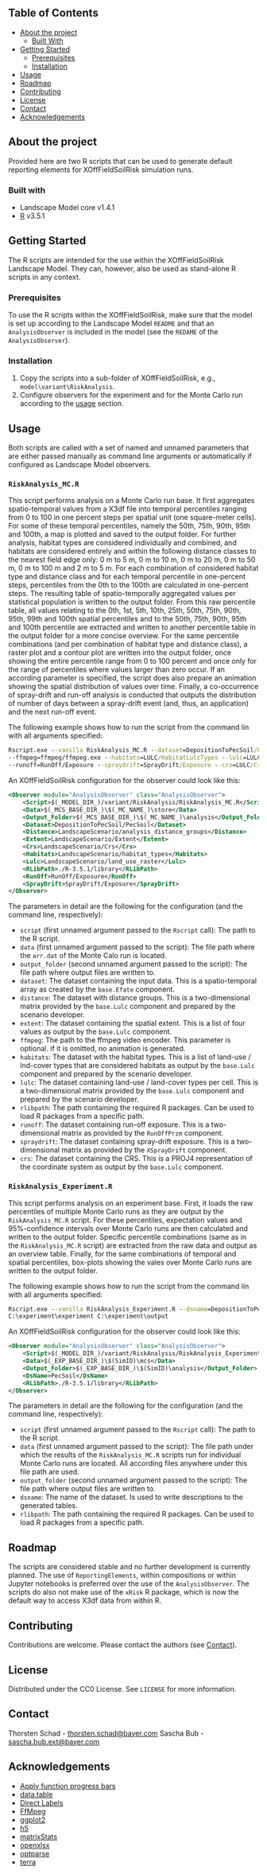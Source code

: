 ## Table of Contents
* [About the project](#about-the-project)
  * [Built With](#built-with)
* [Getting Started](#getting-started)
  * [Prerequisites](#prerequisites)
  * [Installation](#installation)
* [Usage](#usage)
* [Roadmap](#roadmap)
* [Contributing](#contributing)
* [License](#license)
* [Contact](#contact)
* [Acknowledgements](#acknowledgements)


## About the project
Provided here are two R scripts that can be used to generate default reporting elements for XOffFieldSoilRisk simulation
runs.

### Built with
* Landscape Model core v1.4.1
* [R](https://cran.r-project.org) v3.5.1


## Getting Started
The R scripts are intended for the use within the XOffFieldSoilRisk Landscape Model. They can, however, also be used as
stand-alone R scripts in any context.

### Prerequisites
To use the R scripts within the XOffFieldSoilRisk, make sure that the model is set up according to the Landscape Model
`README` and that an `AnalysisObserver` is included in the model (see the `REDAME` of the `AnalysisObserver`).

### Installation
1. Copy the scripts into a sub-folder of XOffFieldSoilRisk, e.g., `model\variant\RiskAnalysis`.
2. Configure observers for the experiment and for the Monte Carlo run according to the [usage](#usage) section.


## Usage
Both scripts are called with a set of named and unnamed parameters that are either passed manually as command line 
arguments or automatically if configured as Landscape Model observers.

### `RiskAnalysis_MC.R`
This script performs analysis on a Monte Carlo run base. It first aggregates spatio-temporal values from a X3df file
into temporal percentiles ranging from 0 to 100 in one percent steps per spatial unit (one square-meter cells). For 
some of these temporal percentiles, namely the 50th, 75th, 90th, 95th and 100th, a map is plotted and saved to the
output folder. For further analysis, habitat types are considered individually and combined, and habitats are considered
entirely and within the following distance classes to the nearest field edge only: 0 m to 5 m, 0 m to 10 m, 0 m to 
20 m, 0 m to 50 m, 0 m to 100 m and 2 m to 5 m. For each combination of considered habitat type and distance class and
for each temporal percentile in one-percent steps, percentiles from the 0th to the 100th are calculated in one-percent
steps. The resulting table of spatio-temporally aggregated values per statistical population is written to the output 
folder. From this raw percentile table, all values relating to the 0th, 1st, 5th, 10th, 25th, 50th, 75th, 90th, 95th, 
99th and 100th spatial percentiles and to the 50th, 75th, 90th, 95th and 100th percentile are extracted and written to
another percentile table in the output folder for a more concise overview. For the same percentile combinations (and
per combination of habitat type and distance class), a raster plot and a contour plot are written into the output 
folder, once showing the entire percentile range from 0 to 100 percent and once only for the range of percentiles where
values larger than zero occur. If an according parameter is specified, the script does also prepare an animation
showing the spatial distribution of values over time. Finally, a co-occurrence of spray-drift and run-off analysis is
conducted that outputs the distribution of number of days between a spray-drift event (and, thus, an application) and
the next run-off event.

The following example shows how to run the script from the command lin with all arguments specified:
```cmd
Rscript.exe --vanilla RiskAnalysis_MC.R --dataset=DepositionToPecSoil/PecSoil --extent=LULC/Extent 
--ffmpeg=ffmpeg/ffmpeg.exe --habitats=LULC/HabitatLulcTypes --lulc=LULC/LulcRaster --rlibpath=./R-3.5.1/library
--runoff=RunOff/Exposure --spraydrift=SprayDrift/Exposure --crs=LULC/Crs C:\experiment\mc\store C:\experiment\mc\output
```

An XOffFieldSoilRisk configuration for the observer could look like this:
```xml
<Observer module="AnalysisObserver" class="AnalysisObserver">
    <Script>$(_MODEL_DIR_)/variant/RiskAnalysis/RiskAnalysis_MC.R</Script>
    <Data>$(_MCS_BASE_DIR_)\$(_MC_NAME_)\store</Data>
    <Output_Folder>$(_MCS_BASE_DIR_)\$(_MC_NAME_)\analysis</Output_Folder>
    <Dataset>DepositionToPecSoil/PecSoil</Dataset>
    <Distance>LandscapeScenario/analysis_distance_groups</Distance>
    <Extent>LandscapeScenario/Extent</Extent>
    <Crs>LandscapeScenario/Crs</Crs>
    <Habitats>LandscapeScenario/habitat_types</Habitats>
    <Lulc>LandscapeScenario/land_use_raster</Lulc>
    <RLibPath>./R-3.5.1/library</RLibPath>
    <RunOff>RunOff/Exposure</RunOff>
    <SprayDrift>SprayDrift/Exposure</SprayDrift>
</Observer>
```
The parameters in detail are the following for the configuration (and the command line, respectively):
* `script` (first unnamed argument passed to the `Rscript` call): The path to the R script.
* `data` (first unnamed argument passed to the script): The file path where the `arr.dat` of the Monte Calo run is 
  located.
* `output_folder` (second unnamed argument passed to the script): The file path where output files are written to.
* `dataset`: The dataset containing the input data. This is a spatio-temporal array as created by the `base.Efate`
   component.
* `distance`: The dataset with distance groups. This is a two-dimensional matrix provided by the `base.Lulc` component
  and prepared by the scenario developer.
* `extent`: The dataset containing the spatial extent. This is a list of four values as output by the `base.Lulc` 
  component.
* `ffmpeg`: The path to the ffmpeg video encoder. This parameter is optional. if it is omitted, no animation is 
   generated.
* `habitats`: The dataset with the habitat types. This is a list of land-use / lnd-cover types that are considered 
  habitats as output by the `base.Lulc` component and prepared by the scenario developer.
* `lulc`: The dataset containing land-use / land-cover types per cell. This is a two-dimensional matrix provided by 
  the `base.Lulc` 
  component and prepared by the scenario developer.
* `rlibpath`: The path containing the required R packages. Can be used to load R packages from a specific path.
* `runoff`: The dataset containing run-off exposure. This is a two-dimensional matrix as provided by the `RunOffPrzm` 
  component.
* `spraydrift`: The dataset containing spray-drift exposure. This is a two-dimensional matrix as provided by the 
  `XSprayDrift` component.
* `crs`: The dataset containing the CRS. This is a PROJ4 representation of the coordinate system as output by the 
  `base.Lulc` component.

### `RiskAnalysis_Experiment.R`
This script performs analysis on an experiment base. First, it loads the raw percentiles of multiple Monte Carlo runs as
they are output by the `RiskAnalysis_MC.R` script. For these percentiles, expectation values and 95%-confidence 
intervals over Monte Carlo runs are then calculated and written to the output folder. Specific percentile combinations 
(same as in the `RiskAnalysis_MC.R` script) are extracted from the raw data and output as an overview table. Finally,
for the same combinations of temporal and spatial percentiles, box-plots showing the vales over Monte Carlo runs are
written to the output folder.

The following example shows how to run the script from the command lin with all arguments specified:
```cmd
Rscript.exe --vanilla RiskAnalysis_Experiment.R --dsname=DepositionToPecSoil/PecSoil --rlibpath=./R-3.5.1/library
C:\experiment\experiment C:\experiment\output
```

An XOffFieldSoilRisk configuration for the observer could look like this:
```xml
<Observer module="AnalysisObserver" class="AnalysisObserver">
    <Script>$(_MODEL_DIR_)/variant/RiskAnalysis/RiskAnalysis_Experiment.R</Script>
    <Data>$(_EXP_BASE_DIR_)\$(SimID)\mcs</Data>
    <Output_Folder>$(_EXP_BASE_DIR_)\$(SimID)\analysis</Output_Folder>
    <DsName>PecSoil</DsName>
    <RLibPath>./R-3.5.1/library</RLibPath>
</Observer>
```
The parameters in detail are the following for the configuration (and the command line, respectively):
* `script` (first unnamed argument passed to the `Rscript` call): The path to the R script.
* `data` (first unnamed argument passed to the script): The file path under which the results of the `RiskAnalysis_MC.R`
  scripts run for individual Monte Carlo runs are located. All according files anywhere under this file path are used. 
* `output_folder` (second unnamed argument passed to the script): The file path where output files are written to.
* `dsname`: The name of the dataset. Is used to write descriptions to the generated tables.
* `rlibpath`: The path containing the required R packages. Can be used to load R packages from a specific path.


## Roadmap
The scripts are considered stable and no further development is currently planned. The use of `ReportingElements`, 
within compositions or within Jupyter notebooks is preferred over the use of the `AnalysisObserver`. The scripts do
also not make use of the `xRisk` R package, which is now the default way to access X3df data from within R.


## Contributing
Contributions are welcome. Please contact the authors (see [Contact](#contact)).


## License
Distributed under the CC0 License. See `LICENSE` for more information.


## Contact
Thorsten Schad - thorsten.schad@bayer.com
Sascha Bub - sascha.bub.ext@bayer.com


## Acknowledgements
* [Apply function progress bars](https://cran.r-project.org/web/packages/pbapply)
* [data.table](https://cran.r-project.org/web/packages/data.table)
* [Direct Labels](https://cran.r-project.org/web/packages/directlabels)
* [FfMpeg](https://ffmpeg.org)
* [ggplot2](https://cran.r-project.org/web/packages/ggplot2)
* [h5](https://cran.r-project.org/web/packages/h5)
* [matrixStats](https://cran.r-project.org/web/packages/matrxistats)
* [openxlsx](https://cran.r-project.org/web/packages/openxlsx)
* [optparse](https://cran.r-project.org/web/packages/optparse)
* [terra](https://cran.r-project.org/web/packages/terra)
